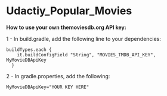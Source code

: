 # Udactiy_Popular_Movies

**How to use your own themoviesdb.org API key:**

1 - In build.gradle, add the following line to your dependencies:

```
buildTypes.each {
    it.buildConfigField "String", "MOVIES_TMDB_API_KEY", MyMovieDBApiKey
  }
  ```
  
2 - In gradle.properties, add the following:

```MyMovieDBApiKey="YOUR KEY HERE"```

